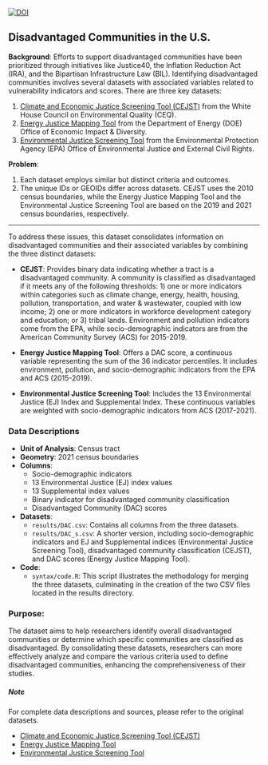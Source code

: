 [![DOI](https://zenodo.org/badge/DOI/10.5281/zenodo.11476094.svg)](https://doi.org/10.5281/zenodo.11476094)
## Disadvantaged Communities in the U.S.

**Background**: Efforts to support disadvantaged communities have been prioritized through initiatives like Justice40, the Inflation Reduction Act (IRA), and the Bipartisan Infrastructure Law (BIL). Identifying disadvantaged communities involves several datasets with associated variables related to vulnerability indicators and scores. There are three key datasets:

1. [Climate and Economic Justice Screening Tool (CEJST)](https://screeningtool.geoplatform.gov/en/methodology#3/33.47/-97.5) from the White House Council on Environmental Quality (CEQ).
2. [Energy Justice Mapping Tool](https://energyjustice.egs.anl.gov/) from the Department of Energy (DOE) Office of Economic Impact & Diversity.
3. [Environmental Justice Screening Tool](https://www.epa.gov/system/files/documents/2023-06/ejscreen-tech-doc-version-2-2.pdf) from the Environmental Protection Agency (EPA) Office of Environmental Justice and External Civil Rights.

**Problem**:
1. Each dataset employs similar but distinct criteria and outcomes.
2. The unique IDs or GEOIDs differ across datasets. CEJST uses the 2010 census boundaries, while the Energy Justice Mapping Tool and the Environmental Justice Screening Tool are based on the 2019 and 2021 census boundaries, respectively.
------------------------

To address these issues, this dataset consolidates information on disadvantaged communities and their associated variables by combining the three distinct datasets:

- **CEJST**: Provides binary data indicating whether a tract is a disadvantaged community. A community is classified as disadvantaged if it meets any of the following thresholds: 1) one or more indicators within categories such as climate change, energy, health, housing, pollution, transportation, and water & wastewater, coupled with low income; 2) one or more indicators in workforce development category and education; or 3) tribal lands. Environment and pollution indicators come from the EPA, while socio-demographic indicators are from the American Community Survey (ACS) for 2015-2019.

- **Energy Justice Mapping Tool**: Offers a DAC score, a continuous variable representing the sum of the 36 indicator percentiles. It includes environment, pollution, and socio-demographic indicators from the EPA and ACS (2015-2019). 

- **Environmental Justice Screening Tool**: Includes the 13 Environmental Justice (EJ) Index and Supplemental Index. These continuous variables are weighted with socio-demographic indicators from ACS (2017-2021).

### Data Descriptions
- **Unit of Analysis**: Census tract
- **Geometry**:  2021 census boundaries
- **Columns**:
    - Socio-demographic indicators
    - 13 Environmental Justice (EJ) index values
    - 13 Supplemental index values
    - Binary indicator for disadvantaged community classification
    - Disadvantaged Community (DAC) scores 
- **Datasets**:
    - `results/DAC.csv`: Contains all columns from the three datasets.
    - `results/DAC_s.csv`: A shorter version, including socio-demographic indicators and EJ and Supplemental indices (Environmental Justice Screening Tool), disadvantaged community classification (CEJST), and DAC scores (Energy Justice Mapping Tool). 
- **Code**:
    - `syntax/code.R`: This script illustrates the methodology for merging the three datasets, culminating in the creation of the two CSV files located in the results directory. 


### Purpose:
The dataset aims to help researchers identify overall disadvantaged communities or determine which specific communities are classified as disadvantaged. By consolidating these datasets, researchers can more effectively analyze and compare the various criteria used to define disadvantaged communities, enhancing the comprehensiveness of their studies.

##### Note
For complete data descriptions and sources, please refer to the original datasets.
* [Climate and Economic Justice Screening Tool (CEJST)](https://screeningtool.geoplatform.gov/en/methodology#3/33.47/-97.5) 
* [Energy Justice Mapping Tool](https://energyjustice.egs.anl.gov/) 
* [Environmental Justice Screening Tool](https://www.epa.gov/system/files/documents/2023-06/ejscreen-tech-doc-version-2-2.pdf) 